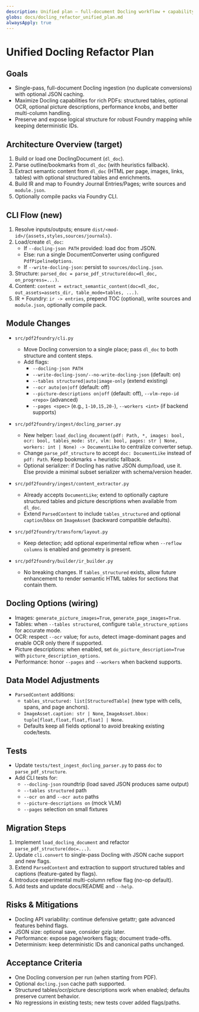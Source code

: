 ```yaml
---
description: Unified plan — full-document Docling workflow + capability upgrades
globs: docs/docling_refactor_unified_plan.md
alwaysApply: true
---
```


# Unified Docling Refactor Plan

## Goals

- Single-pass, full-document Docling ingestion (no duplicate conversions) with optional JSON caching.
- Maximize Docling capabilities for rich PDFs: structured tables, optional OCR, optional picture descriptions, performance knobs, and better multi-column handling.
- Preserve and expose logical structure for robust Foundry mapping while keeping deterministic IDs.

## Architecture Overview (target)

1. Build or load one DoclingDocument (`dl_doc`).
1. Parse outline/bookmarks from `dl_doc` (with heuristics fallback).
1. Extract semantic content from `dl_doc` (HTML per page, images, links, tables) with optional structured tables and enrichments.
1. Build IR and map to Foundry Journal Entries/Pages; write sources and `module.json`.
1. Optionally compile packs via Foundry CLI.

## CLI Flow (new)

1. Resolve inputs/outputs; ensure `dist/<mod-id>/{assets,styles,sources/journals}`.
1. Load/create `dl_doc`:
   - If `--docling-json PATH` provided: load doc from JSON.
   - Else: run a single DocumentConverter using configured `PdfPipelineOptions`.
   - If `--write-docling-json`: persist to `sources/docling.json`.
1. Structure: `parsed_doc = parse_pdf_structure(doc=dl_doc, on_progress=...)`.
1. Content: `content = extract_semantic_content(doc=dl_doc, out_assets=assets_dir, table_mode=tables, ...)`.
1. IR + Foundry: `ir -> entries`, prepend TOC (optional), write sources and `module.json`, optionally compile pack.

## Module Changes

- `src/pdf2foundry/cli.py`

  - Move Docling conversion to a single place; pass `dl_doc` to both structure and content steps.
  - Add flags:
    - `--docling-json PATH`
    - `--write-docling-json/--no-write-docling-json` (default: on)
    - `--tables structured|auto|image-only` (extend existing)
    - `--ocr auto|on|off` (default: off)
    - `--picture-descriptions on|off` (default: off), `--vlm-repo-id <repo>` (advanced)
    - `--pages <spec>` (e.g., `1-10,15,20-`), `--workers <int>` (if backend supports)

- `src/pdf2foundry/ingest/docling_parser.py`

  - New helper: `load_docling_document(pdf: Path, *, images: bool, ocr: bool, tables_mode: str, vlm: bool, pages: str | None, workers: int | None) -> DocumentLike` to centralize converter setup.
  - Change `parse_pdf_structure` to accept `doc: DocumentLike` instead of `pdf: Path`. Keep bookmarks + heuristic fallback.
  - Optional serializer: if Docling has native JSON dump/load, use it. Else provide a minimal subset serializer with schema/version header.

- `src/pdf2foundry/ingest/content_extractor.py`

  - Already accepts `DocumentLike`; extend to optionally capture structured tables and picture descriptions when available from `dl_doc`.
  - Extend `ParsedContent` to include `tables_structured` and optional `caption`/`bbox` on `ImageAsset` (backward compatible defaults).

- `src/pdf2foundry/transform/layout.py`

  - Keep detection; add optional experimental reflow when `--reflow columns` is enabled and geometry is present.

- `src/pdf2foundry/builder/ir_builder.py`

  - No breaking changes. If `tables_structured` exists, allow future enhancement to render semantic HTML tables for sections that contain them.

## Docling Options (wiring)

- Images: `generate_picture_images=True`, `generate_page_images=True`.
- Tables: when `--tables structured`, configure `table_structure_options` for accurate mode.
- OCR: respect `--ocr` value; for `auto`, detect image-dominant pages and enable OCR only there if supported.
- Picture descriptions: when enabled, set `do_picture_description=True` with `picture_description_options`.
- Performance: honor `--pages` and `--workers` when backend supports.

## Data Model Adjustments

- `ParsedContent` additions:
  - `tables_structured: list[StructuredTable]` (new type with cells, spans, and page anchors).
  - `ImageAsset.caption: str | None`, `ImageAsset.bbox: tuple[float,float,float,float] | None`.
  - Defaults keep all fields optional to avoid breaking existing code/tests.

## Tests

- Update `tests/test_ingest_docling_parser.py` to pass `doc` to `parse_pdf_structure`.
- Add CLI tests for:
  - `--docling-json` roundtrip (load saved JSON produces same output)
  - `--tables structured` path
  - `--ocr on` and `--ocr auto` paths
  - `--picture-descriptions on` (mock VLM)
  - `--pages` selection on small fixtures

## Migration Steps

1. Implement `load_docling_document` and refactor `parse_pdf_structure(doc=...)`.
1. Update `cli.convert` to single-pass Docling with JSON cache support and new flags.
1. Extend `ParsedContent` and extraction to support structured tables and captions (feature-gated by flags).
1. Introduce experimental multi-column reflow flag (no-op default).
1. Add tests and update docs/README and `--help`.

## Risks & Mitigations

- Docling API variability: continue defensive getattr; gate advanced features behind flags.
- JSON size: optional save, consider gzip later.
- Performance: expose page/workers flags; document trade-offs.
- Determinism: keep deterministic IDs and canonical paths unchanged.

## Acceptance Criteria

- One Docling conversion per run (when starting from PDF).
- Optional `docling.json` cache path supported.
- Structured tables/ocr/picture descriptions work when enabled; defaults preserve current behavior.
- No regressions in existing tests; new tests cover added flags/paths.
